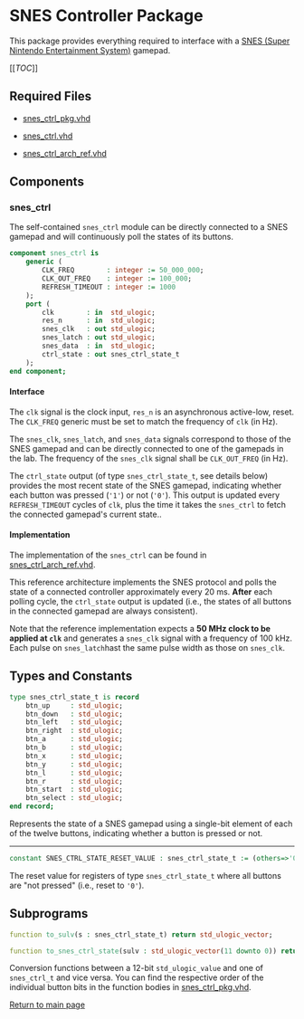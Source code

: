 
# SNES Controller Package
This package provides everything required to interface with a [SNES (Super Nintendo Entertainment System)](https://en.wikipedia.org/wiki/Super_Nintendo_Entertainment_System) gamepad.


[[_TOC_]]

## Required Files

- [snes_ctrl_pkg.vhd](src/snes_ctrl_pkg.vhd)

- [snes_ctrl.vhd](src/snes_ctrl.vhd)

- [snes_ctrl_arch_ref.vhd](src/snes_ctrl_arch_ref.vhd)

## Components

### snes_ctrl
The self-contained `snes_ctrl` module can be directly connected to a SNES gamepad and will continuously poll the states of its buttons.


```vhdl
component snes_ctrl is
	generic (
		CLK_FREQ        : integer := 50_000_000;
		CLK_OUT_FREQ    : integer := 100_000;
		REFRESH_TIMEOUT : integer := 1000
	);
	port (
		clk        : in  std_ulogic;
		res_n      : in  std_ulogic;
		snes_clk   : out std_ulogic;
		snes_latch : out std_ulogic;
		snes_data  : in  std_ulogic;
		ctrl_state : out snes_ctrl_state_t
	);
end component;
```


#### Interface

The `clk` signal is the clock input, `res_n` is an asynchronous active-low, reset.
The `CLK_FREQ` generic must be set to match the frequency of `clk` (in Hz).


The `snes_clk`, `snes_latch`, and `snes_data` signals correspond to those of the SNES gamepad and can be directly connected to one of the gamepads in the lab.
The frequency of the `snes_clk` signal shall be `CLK_OUT_FREQ` (in Hz).


The `ctrl_state` output (of type `snes_ctrl_state_t`, see details below) provides the most recent state of the SNES gamepad, indicating whether each button was pressed (`'1'`) or not (`'0'`).
This output is updated every `REFRESH_TIMEOUT` cycles of `clk`, plus the time it takes the `snes_ctrl` to fetch the connected gamepad's current state..




#### Implementation

The implementation of the `snes_ctrl` can be found in [snes_ctrl_arch_ref.vhd](src/snes_ctrl_arch_ref.vhd).

This reference architecture implements the SNES protocol and polls the state of a connected controller approximately every 20 ms.
**After** each polling cycle, the `ctrl_state` output is updated (i.e., the states of all buttons in the connected gamepad are always consistent).

Note that the reference implementation expects a **50 MHz clock to be applied at `clk`** and generates a `snes_clk` signal with a frequency of 100 kHz.
Each pulse on `snes_latch`hast the same pulse width as those on `snes_clk`.



## Types and Constants

```vhdl
type snes_ctrl_state_t is record
	btn_up     : std_ulogic;
	btn_down   : std_ulogic;
	btn_left   : std_ulogic;
	btn_right  : std_ulogic;
	btn_a      : std_ulogic;
	btn_b      : std_ulogic;
	btn_x      : std_ulogic;
	btn_y      : std_ulogic;
	btn_l      : std_ulogic;
	btn_r      : std_ulogic;
	btn_start  : std_ulogic;
	btn_select : std_ulogic;
end record;
```

Represents the state of a SNES gamepad using a single-bit element of each of the twelve buttons, indicating whether a button is pressed or not.



---


```vhdl
constant SNES_CTRL_STATE_RESET_VALUE : snes_ctrl_state_t := (others=>'0');
```

The reset value for registers of type `snes_ctrl_state_t` where all buttons are "not pressed" (i.e., reset to `'0'`).

## Subprograms

```vhdl
function to_sulv(s : snes_ctrl_state_t) return std_ulogic_vector;
```



```vhdl
function to_snes_ctrl_state(sulv : std_ulogic_vector(11 downto 0)) return snes_ctrl_state_t;
```

Conversion functions between a 12-bit `std_ulogic_value` and one of `snes_ctrl_t` and vice versa.
You can find the respective order of the individual button bits in the function bodies in [snes_ctrl_pkg.vhd](src/snes_ctrl_pkg.vhd).



[Return to main page](../../README.md)
